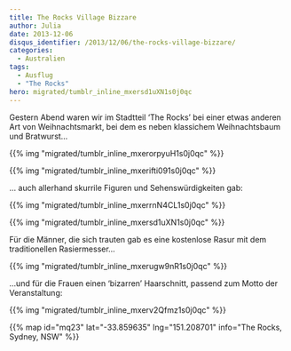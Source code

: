 ```yaml
---
title: The Rocks Village Bizzare
author: Julia
date: 2013-12-06
disqus_identifier: /2013/12/06/the-rocks-village-bizzare/
categories:
  - Australien
tags:
  - Ausflug
  - "The Rocks"
hero: migrated/tumblr_inline_mxersd1uXN1s0j0qc
---
```


Gestern Abend waren wir im Stadtteil ‘The Rocks’ bei einer etwas anderen Art von Weihnachtsmarkt, bei dem es neben klassichem Weihnachtsbaum und Bratwurst…
<!--more-->

{{% img "migrated/tumblr_inline_mxerorpyuH1s0j0qc" %}}

{{% img "migrated/tumblr_inline_mxerifti091s0j0qc" %}}

… auch allerhand skurrile Figuren und Sehenswürdigkeiten gab:

{{% img "migrated/tumblr_inline_mxerrnN4CL1s0j0qc" %}}

{{% img "migrated/tumblr_inline_mxersd1uXN1s0j0qc" %}}

Für die Männer, die sich trauten gab es eine kostenlose Rasur mit dem traditionellen Rasiermesser…

{{% img "migrated/tumblr_inline_mxerugw9nR1s0j0qc" %}}

…und für die Frauen einen ‘bizarren’ Haarschnitt, passend zum Motto der Veranstaltung:

{{% img "migrated/tumblr_inline_mxerv2Qfmz1s0j0qc" %}}

{{% map id="mq23" lat="-33.859635" lng="151.208701" info="The Rocks, Sydney, NSW" %}}
